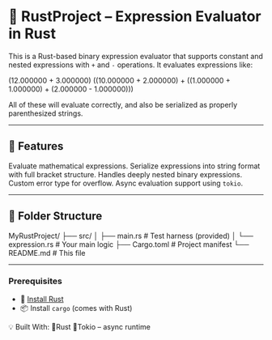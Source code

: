 # 🦀 RustProject – Expression Evaluator in Rust

This is a Rust-based binary expression evaluator that supports constant and nested expressions with `+` and `-` operations. It evaluates expressions like:

(12.000000 + 3.000000)
((10.000000 + 2.000000) + ((1.000000 + 1.000000) + (2.000000 - 1.000000)))

All of these will evaluate correctly, and also be serialized as properly parenthesized strings.

---

## 🔧 Features

Evaluate mathematical expressions.
Serialize expressions into string format with full bracket structure.
Handles deeply nested binary expressions. 
Custom error type for overflow.
Async evaluation support using `tokio`.

---

## 📁 Folder Structure

MyRustProject/
├── src/
│ ├── main.rs # Test harness (provided)
│ └── expression.rs # Your main logic
├── Cargo.toml # Project manifest
└── README.md # This file

---

### Prerequisites
- 🦀 [Install Rust](https://www.rust-lang.org/tools/install)
- 📦 Install `cargo` (comes with Rust)


💡 Built With:
🦀Rust
🦀Tokio – async runtime
